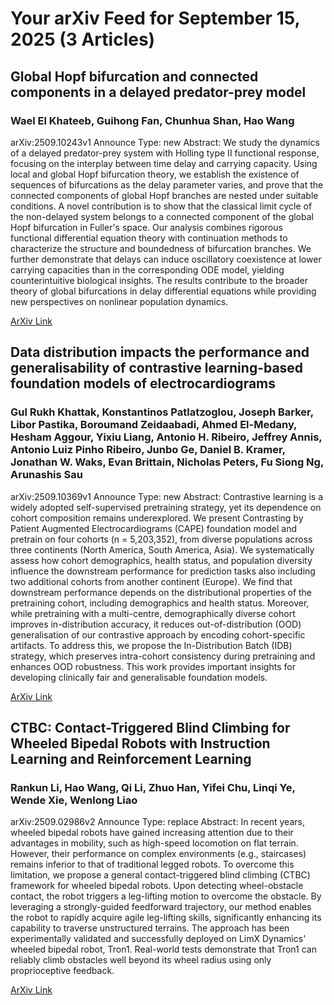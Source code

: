 <h1>Your arXiv Feed for September 15, 2025 (3 Articles)</h1>
<h2>Global Hopf bifurcation and connected components in a delayed predator-prey model</h2>
<h3>Wael El Khateeb, Guihong Fan, Chunhua Shan, Hao Wang</h3>
<p>arXiv:2509.10243v1 Announce Type: new 
Abstract: We study the dynamics of a delayed predator-prey system with Holling type II functional response, focusing on the interplay between time delay and carrying capacity. Using local and global Hopf bifurcation theory, we establish the existence of sequences of bifurcations as the delay parameter varies, and prove that the connected components of global Hopf branches are nested under suitable conditions. A novel contribution is to show that the classical limit cycle of the non-delayed system belongs to a connected component of the global Hopf bifurcation in Fuller's space. Our analysis combines rigorous functional differential equation theory with continuation methods to characterize the structure and boundedness of bifurcation branches. We further demonstrate that delays can induce oscillatory coexistence at lower carrying capacities than in the corresponding ODE model, yielding counterintuitive biological insights. The results contribute to the broader theory of global bifurcations in delay differential equations while providing new perspectives on nonlinear population dynamics.</p>
<a href='https://arxiv.org/abs/2509.10243'>ArXiv Link</a>

<h2>Data distribution impacts the performance and generalisability of contrastive learning-based foundation models of electrocardiograms</h2>
<h3>Gul Rukh Khattak, Konstantinos Patlatzoglou, Joseph Barker, Libor Pastika, Boroumand Zeidaabadi, Ahmed El-Medany, Hesham Aggour, Yixiu Liang, Antonio H. Ribeiro, Jeffrey Annis, Antonio Luiz Pinho Ribeiro, Junbo Ge, Daniel B. Kramer, Jonathan W. Waks, Evan Brittain, Nicholas Peters, Fu Siong Ng, Arunashis Sau</h3>
<p>arXiv:2509.10369v1 Announce Type: new 
Abstract: Contrastive learning is a widely adopted self-supervised pretraining strategy, yet its dependence on cohort composition remains underexplored. We present Contrasting by Patient Augmented Electrocardiograms (CAPE) foundation model and pretrain on four cohorts (n = 5,203,352), from diverse populations across three continents (North America, South America, Asia). We systematically assess how cohort demographics, health status, and population diversity influence the downstream performance for prediction tasks also including two additional cohorts from another continent (Europe). We find that downstream performance depends on the distributional properties of the pretraining cohort, including demographics and health status. Moreover, while pretraining with a multi-centre, demographically diverse cohort improves in-distribution accuracy, it reduces out-of-distribution (OOD) generalisation of our contrastive approach by encoding cohort-specific artifacts. To address this, we propose the In-Distribution Batch (IDB) strategy, which preserves intra-cohort consistency during pretraining and enhances OOD robustness. This work provides important insights for developing clinically fair and generalisable foundation models.</p>
<a href='https://arxiv.org/abs/2509.10369'>ArXiv Link</a>

<h2>CTBC: Contact-Triggered Blind Climbing for Wheeled Bipedal Robots with Instruction Learning and Reinforcement Learning</h2>
<h3>Rankun Li, Hao Wang, Qi Li, Zhuo Han, Yifei Chu, Linqi Ye, Wende Xie, Wenlong Liao</h3>
<p>arXiv:2509.02986v2 Announce Type: replace 
Abstract: In recent years, wheeled bipedal robots have gained increasing attention due to their advantages in mobility, such as high-speed locomotion on flat terrain. However, their performance on complex environments (e.g., staircases) remains inferior to that of traditional legged robots. To overcome this limitation, we propose a general contact-triggered blind climbing (CTBC) framework for wheeled bipedal robots. Upon detecting wheel-obstacle contact, the robot triggers a leg-lifting motion to overcome the obstacle. By leveraging a strongly-guided feedforward trajectory, our method enables the robot to rapidly acquire agile leg-lifting skills, significantly enhancing its capability to traverse unstructured terrains. The approach has been experimentally validated and successfully deployed on LimX Dynamics' wheeled bipedal robot, Tron1. Real-world tests demonstrate that Tron1 can reliably climb obstacles well beyond its wheel radius using only proprioceptive feedback.</p>
<a href='https://arxiv.org/abs/2509.02986'>ArXiv Link</a>

